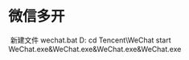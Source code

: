 # 微信多开


 新建文件 wechat.bat
D: cd Tencent\WeChat start WeChat.exe&WeChat.exe&WeChat.exe&WeChat.exe

 

 

